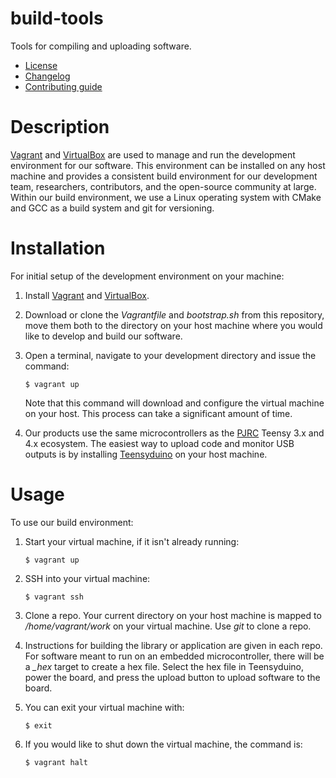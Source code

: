 # build-tools
Tools for compiling and uploading software.
   * [License](LICENSE.md)
   * [Changelog](CHANGELOG.md)
   * [Contributing guide](CONTRIBUTING.md)

# Description
[Vagrant](https://www.vagrantup.com/) and [VirtualBox](https://www.virtualbox.org/) are used to manage and run the development environment for our software. This environment can be installed on any host machine and provides a consistent build environment for our development team, researchers, contributors, and the open-source community at large. Within our build environment, we use a Linux operating system with CMake and GCC as a build system and git for versioning.

# Installation
For initial setup of the development environment on your machine:

1. Install [Vagrant](https://www.vagrantup.com/) and [VirtualBox](https://www.virtualbox.org/).

2. Download or clone the *Vagrantfile* and *bootstrap<nolink>.sh* from this repository, move them both to the directory on your host machine where you would like to develop and build our software.

3. Open a terminal, navigate to your development directory and issue the command:
    ```shell
    $ vagrant up
    ```
    Note that this command will download and configure the virtual machine on your host. This process can take a significant amount of time.

4. Our products use the same microcontrollers as the [PJRC](https://www.pjrc.com/) Teensy 3.x and 4.x ecosystem. The easiest way to upload code and monitor USB outputs is by installing [Teensyduino](https://www.pjrc.com/teensy/td_download.html) on your host machine.

# Usage
To use our build environment:

1. Start your virtual machine, if it isn't already running:
    ```shell
    $ vagrant up
    ```

2. SSH into your virtual machine:
    ```shell
    $ vagrant ssh
    ```

3. Clone a repo. Your current directory on your host machine is mapped to */home/vagrant/work* on your virtual machine. Use *git* to clone a repo. 

4. Instructions for building the library or application are given in each repo. For software meant to run on an embedded microcontroller, there will be a *_hex* target to create a hex file. Select the hex file in Teensyduino, power the board, and press the upload button to upload software to the board.

5. You can exit your virtual machine with:
    ```shell
    $ exit
    ```

6. If you would like to shut down the virtual machine, the command is:
    ```shell
    $ vagrant halt
    ```